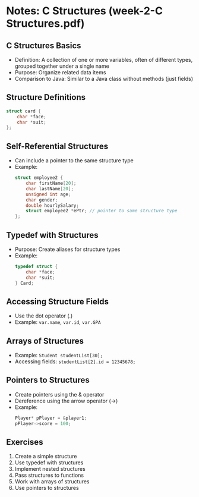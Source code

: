 # Notes: C Structures (week-2-C Structures.pdf)

## C Structures Basics

- Definition: A collection of one or more variables, often of different types, grouped together under a single name
- Purpose: Organize related data items
- Comparison to Java: Similar to a Java class without methods (just fields)

## Structure Definitions

```c
struct card {
    char *face;
    char *suit;
};
```

## Self-Referential Structures

- Can include a pointer to the same structure type
- Example:
  ```c
  struct employee2 {
      char firstName[20];
      char lastName[20];
      unsigned int age;
      char gender;
      double hourlySalary;
      struct employee2 *ePtr; // pointer to same structure type
  };
  ```

## Typedef with Structures

- Purpose: Create aliases for structure types
- Example:
  ```c
  typedef struct {
      char *face;
      char *suit;
  } Card;
  ```

## Accessing Structure Fields

- Use the dot operator (.)
- Example: `var.name`, `var.id`, `var.GPA`

## Arrays of Structures

- Example: `Student studentList[30];`
- Accessing fields: `studentList[2].id = 12345678;`

## Pointers to Structures

- Create pointers using the & operator
- Dereference using the arrow operator (->)
- Example:
  ```c
  Player* pPlayer = &player1;
  pPlayer->score = 100;
  ```

## Exercises

1. Create a simple structure
2. Use typedef with structures
3. Implement nested structures
4. Pass structures to functions
5. Work with arrays of structures
6. Use pointers to structures

